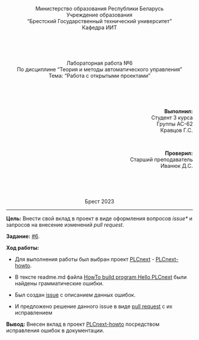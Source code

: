 <p align="center"> Министерство образования Республики Беларусь
<br/>Учреждение образования
<br/>“Брестский Государственный технический университет”
<br/>Кафедра ИИТ
</p>
<br><br><br>
<p align="center">Лабораторная работа №6
<br/>По дисциплине “Теория и методы автоматического управления”
<br/>Тема: “Работа с открытыми проектами”
</p>
<br><br><br>
<p align="right"><strong>Выполнил:</strong>
<br/>Студент 3 курса
<br/>Группы АС-62
<br/>Кравцов Г.С.
</p>
<br>
<p align="right"><strong>Проверил:</strong>
<br/>Старший преподаватель
<br/>Иванюк Д.С.
</p>
<br><br><br>
<p align="center">Брест 2023</p>

---
**Цель:** Внести свой вклад в проект в виде оформления вопросов <em>issue*</em> и запросов на внесение изменений <em>pull request</em>.

**Задание:** [#6](../../../tasks/task_06/readme.md).

**Ход работы:**

- Для выполнения работы был выбран проект [PLCnext](https://www.plcnext-community.net/en/) - [PLCnext-howto](https://github.com/savushkin-r-d/PLCnext-howto).

- В тексте readme.md файла [HowTo build program Hello PLCnext](https://github.com/savushkin-r-d/PLCnext-howto/tree/master/HowTo%20build%20program%20Hello%20PLCnext#readme) были найдены грамматические ошибки.

- Был создан [issue](https://github.com/savushkin-r-d/PLCnext-howto/issues/48) с описанием данных ошибок.

- И предложено решение данного issue в виде [pull request](https://github.com/savushkin-r-d/PLCnext-howto/pull/49) с их исправлением

**Вывод:** Внесен вклад в проект [PLCnext-howto](https://github.com/savushkin-r-d/PLCnext-howto) посредством исправления ошибок в документации.</p>
